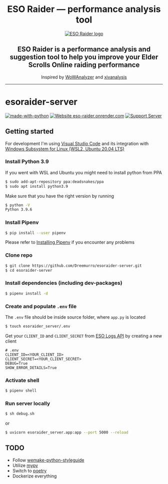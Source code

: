 <div align="center">
  <h1>ESO Raider — performance analysis tool</h1>
  <p>
    <a href="https://eso-raider.onrender.com/">
      <img src="https://eso-raider.onrender.com/icons/favicon-128x128.png" alt="ESO Raider logo" />
    </a>
  </p>
  <h2>ESO Raider is a performance analysis and suggestion tool to help you improve your Elder Scrolls Online raiding performance</h2>
  <p>Inspired by <a href="https://wowanalyzer.com/">WoWAnalyzer</a> and <a href="https://xivanalysis.com/">xivanalysis</a></p>
</div>

---

# esoraider-server

[![made-with-python](https://img.shields.io/badge/Made%20with-Python-1f425f.svg?style=flat-square)](https://www.python.org/)
[![Website eso-raider.onrender.com](https://img.shields.io/website-up-down-green-red/https/eso-raider.onrender.com.svg?style=flat-square)](https://eso-raider.onrender.com/)
[![Support Server](https://img.shields.io/discord/871135724408295434.svg?color=7289da&label=ESO+Raider&logo=discord&style=flat-square)](https://discord.gg/KP8GpascgQ)

## Getting started

For development I'm using [Visual Studio Code](https://code.visualstudio.com/) and its integration with [Windows Subsystem for Linux (WSL2, Ubuntu 20.04 LTS)](https://docs.microsoft.com/en-us/windows/wsl/tutorials/wsl-vscode)

### Install **Python 3.9**

If you went with WSL and Ubuntu you might need to install python from PPA

```bash
$ sudo add-apt-repository ppa:deadsnakes/ppa
$ sudo apt install python3.9
```

Make sure that you have the right version by running

```bash
$ python -V
Python 3.9.6
```

### Install **Pipenv**

```bash
$ pip install --user pipenv
```

Please refer to [Installing Pipenv](https://pipenv.pypa.io/en/latest/install/#installing-pipenv) if you encounter any problems

### Clone repo

```bash
$ git clone https://github.com/Dreemurro/esoraider-server.git
$ cd esoraider-server
```

### Install dependencies (including dev-packages)

```bash
$ pipenv install -d
```

### Create and populate `.env` file

The `.env` file should be inside source folder, where `app.py` is located

```bash
$ touch esoraider_server/.env
```

Get your `CLIENT_ID` and `CLIENT_SECRET` from [ESO Logs API](https://www.esologs.com/api/clients/) by creating a new client

```dosini
# .env
CLIENT_ID=<YOUR_CLIENT_ID>
CLIENT_SECRET=<YOUR_CLIENT_SECRET>
DEBUG=True
SHOW_ERROR_DETAILS=True
```

### Activate shell

```bash
$ pipenv shell
```

### Run server locally

```bash
$ sh debug.sh
```

or

```bash
$ uvicorn esoraider_server.app:app --port 5000 --reload
```

## TODO

- Follow [wemake-python-styleguide](https://github.com/wemake-services/wemake-python-styleguide)
- Utilize [mypy](https://github.com/python/mypy)
- Switch to [poetry](https://github.com/python-poetry/poetry)
- Dockerize everything
